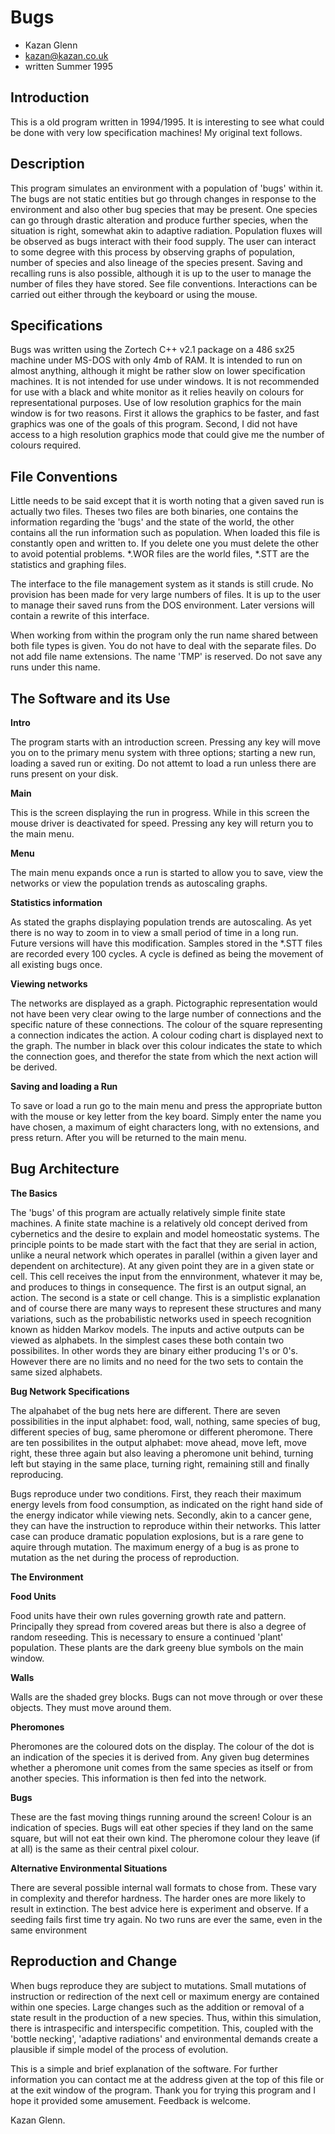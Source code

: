 Bugs
====

 * Kazan Glenn
 * kazan@kazan.co.uk
 * written Summer 1995

Introduction
------------

This is a old program written in 1994/1995. It is interesting
to see what could be done with very low specification machines!
My original text follows.

Description
-----------

This program simulates an environment with a  population
of  'bugs' within it.   The bugs are not static entities but
go through changes in  response  to the environment and also
other bug species that may be present.   One species can  go
through drastic alteration and produce further species, when
the situation is right, somewhat akin to adaptive radiation.
Population  fluxes  will  be  observed as bugs interact with
their  food  supply.    The user can interact to some degree
with this process by observing graphs of population,  number
of species and also lineage of the species present.   Saving
and recalling runs is also  possible,   although it is up to
the user to manage the number of  files  they  have  stored.
See  file  conventions.    Interactions  can  be carried out
either through the keyboard or using the mouse.

Specifications
--------------

Bugs was written using the Zortech C++ v2.1 package on a
486 sx25 machine under MS-DOS with  only 4mb of RAM.   It is
intended to run on almost anything,  although  it  might  be
rather  slow  on  lower  specification machines.   It is not
intended for use under windows.    It is not recommended for
use with a black and white monitor as it relies  heavily  on
colours  for   representational   purposes.     Use  of  low
resolution graphics for the main window is for two  reasons.
First it allows the graphics to be faster, and fast graphics
was  one  of the goals of this program.   Second,  I did not
have access to a  high  resolution  graphics mode that could
give me the number of colours required. 


File Conventions
----------------

Little needs to be said except that it is  worth  noting
that  a  given saved run is actually two files.   Theses two
files  are  both  binaries,   one  contains  the information
regarding the 'bugs' and the state of the world,  the  other
contains  all the run information such as population.   When
loaded this file is constantly open and written to.   If you
delete one you  must  delete  the  other  to avoid potential
problems.   *.WOR files are the world files,  *.STT are  the
statistics and graphing files.

The interface to the file management system as it stands
is  still  crude.   No  provision  has  been  made  for very
large  numbers  of  files.    It is up to the user to manage
their saved runs from  the DOS environment.   Later versions
will contain a rewrite of this interface. 

When working from within  the  program only the run name
shared between both file types is given.  You do not have to
deal  with  the  separate  files.    Do  not  add  file name
extensions.   The name 'TMP' is reserved.   Do not save  any
runs under this name.

The Software and its Use
------------------------

**Intro**
	
The   program   starts   with  an  introduction  screen.
Pressing any key will move you on to the primary menu system
with three options; starting a new run,  loading a saved run
or exiting.   Do not attemt  to  load a run unless there are
runs present on your disk.

**Main**

This is the  screen  displaying  the  run  in  progress.
While  in  this  screen  the mouse driver is deactivated for
speed. Pressing any key will return you to the main menu.

**Menu**

The main menu expands once a run is started to allow you
to save,  view the networks or view the population trends as
autoscaling graphs.

**Statistics information**
	
As stated the  graphs  displaying  population trends are
autoscaling.   As yet there is no way to zoom in to  view  a
small  period  of time in a long run.   Future versions will
have this modification.   Samples  stored in the *.STT files
are recorded every 100 cycles.   A cycle is defined as being
the movement of all existing bugs once. 

**Viewing networks**
	
The networks are displayed as  a  graph.    Pictographic
representation  would  not have been very clear owing to the
large number of connections and the specific nature of these
connections.    The  colour  of  the  square  representing a
connection indicates the action.   A colour coding chart  is
displayed next to the graph.   The number in black over this
colour indicates the state to which the connection goes, and
therefor  the  state  from  which  the  next  action will be
derived.


**Saving and loading a Run**

To save or load a run go  to the main menu and press the
appropriate button with the mouse or key letter from the key
board.   Simply enter the name you have chosen, a maximum of
eight characters long, with no extensions, and press return.
After you will be returned to the main menu.


Bug Architecture
----------------

**The Basics**
	
The 'bugs'  of  this  program  are  actually  relatively
simple  finite state machines.   A finite state machine is a
relatively old  concept  derived  from  cybernetics  and the
desire to  explain  and  model  homeostatic  systems.    The
principle  points  to  be made start with the fact that they
are serial in action, unlike a neural network which operates
in  parallel  (within  a   given   layer  and  dependent  on
architecture).  At any given point they are in a given state
or  cell.    This  cell  receives   the   input   from   the
ennvironment,  whatever it may be, and produces to things in
consequence.  The first is an output signal, an action.  The
second  is  a  state  or cell change.   This is a simplistic
explanation and of course  there  are many ways to represent
these  structures  and  many  variations,    such   as   the
probabilistic  networks  used in speech recognition known as
hidden Markov models.   The inputs and active outputs can be
viewed as  alphabets.    In  the  simplest  cases these both
contain two possibilites.   In other words they  are  binary
either  producing  1's or 0's.   However there are no limits
and no need  for  the  two  sets  to  contain the same sized
alphabets. 
        
**Bug Network Specifications**

The alpahabet of the bug nets here are different.  There
are seven possibilities in the input alphabet:  food,  wall,
nothing, same species of bug, different species of bug, same
pheromone  or   different   pheromone.     There   are   ten
possibilites in the output alphabet: move ahead,  move left,
move  right,  these three again but also leaving a pheromone
unit behind,  turning left  but  staying  in the same place,
turning right, remaining still and finally reproducing.

Bugs reproduce under two conditions.   First, they reach
their maximum  energy  levels  from  food  consumption,   as
indicated  on  the  right  hand side of the energy indicator
while viewing nets.   Secondly,  akin to a cancer gene, they
can have the instruction to reproduce within their networks.
This latter case can produce dramatic population explosions,
but is a rare gene to aquire through mutation.   The maximum
energy of a bug is  as  prone  to mutation as the net during
the process of reproduction.

**The Environment**

**Food Units**
	
Food units have their own rules  governing  growth  rate
and pattern.  Principally they spread from covered areas but
there  is  also  a  degree  of  random  reseeding.   This is
necessary to ensure a  continued 'plant' population.   These
plants are the dark greeny blue symbols on the main window.

**Walls**
    
Walls are the shaded grey blocks.   Bugs  can  not  move
through or over these objects. They must move around them.

**Pheromones**
    
Pheromones  are  the coloured dots on the display.   The
colour of the dot  is  an  indication  of  the species it is
derived from.   Any given bug determines whether a pheromone
unit comes from the same species as itself or  from  another
species. This information is then fed into the network.

**Bugs**
    
These  are  the  fast  moving  things running around the
screen!   Colour is an indication of species.  Bugs will eat
other species if they land on the same square,  but will not
eat their own kind.   The pheromone colour they leave (if at
all) is the same as their central pixel colour.

**Alternative Environmental Situations**                                             
    
There are  several  possible  internal  wall  formats to
chose from.  These vary in complexity and therefor hardness.
The harder ones are more likely  to  result  in  extinction.
The  best  advice  here  is  experiment  and observe.   If a
seeding fails first time try  again.    No two runs are ever
the same, even in the same environment
    

Reproduction and Change
-----------------------

When bugs  reproduce  they  are  subject  to  mutations.
Small  mutations  of  instruction or redirection of the next
cell or maximum  energy  are  contained  within one species.
Large changes such as the addition or  removal  of  a  state
result  in  the production of a new species.   Thus,  within
this simulation,  there  is  intraspecific and interspecific
competition.   This,  coupled  with  the  'bottle  necking',
'adaptive  radiations'  and  environmental  demands create a
plausible if simple model of the process of evolution.

This is a simple and  brief explanation of the software.
For further information you can contact me  at  the  address
given  at  the top of this file or at the exit window of the
program.   Thank you for  trying  this program and I hope it
provided some amusement. Feedback is welcome. 

Kazan Glenn.